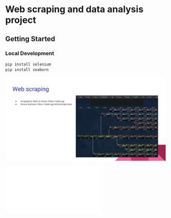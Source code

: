 # Web scraping and data analysis project

## Getting Started

### Local Development

```python
pip install selenium
pip install seaborn
```
![Alt tekst](https://github.com/Geraaad330/Web-scraping-and-data-analysis-project/blob/main/pictures/web_scraping1.png)

![Alt tekst](news-dosadna-odpowiedz-janusza-wojciechowskiego-do-donalda-tuska-,nId,7376092.htm)
